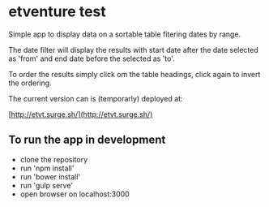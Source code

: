 # etventure test

Simple app to display data on a sortable table fitering dates by range.

The date filter will display the results with start date after the date selected as 'from' and end date before the selected as 'to'.

To order the results simply click om the table headings, click again to invert the ordering.

The current version can is (temporarly) deployed at:

[http://etvt.surge.sh/](http://etvt.surge.sh/)

## To run the app in development

 * clone the repository
 * run 'npm install'
 * run 'bower install'
 * run 'gulp serve'
 * open browser on localhost:3000

